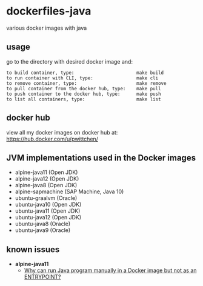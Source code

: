 # dockerfiles-java
various docker images with java

usage
-----

go to the directory with desired docker image and:

```
to build container, type:                       make build
to run container with CLI, type:                make cli
to remove container, type:                      make remove
to pull container from the docker hub, type:    make pull
to push container to the docker hub, type:      make push
to list all containers, type:                   make list
```
docker hub
----------

view all my docker images on docker hub at: https://hub.docker.com/u/pwittchen/

JVM implementations used in the Docker images
---------------------------------------------
- alpine-java11 (Open JDK)
- alpine-java12 (Open JDK)
- alpine-java8 (Open JDK)
- alpine-sapmachine (SAP Machine, Java 10)
- ubuntu-graalvm (Oracle)
- ubuntu-java10 (Open JDK)
- ubuntu-java11 (Open JDK)
- ubuntu-java12 (Open JDK)
- ubuntu-java8 (Oracle)
- ubuntu-java9 (Oracle)

known issues
------------
- **alpine-java11**
  - [Why can run Java program manually in a Docker image but not as an ENTRYPOINT?](https://stackoverflow.com/questions/51811955/why-can-run-java-program-manually-in-a-docker-image-but-not-as-an-entrypoint)
